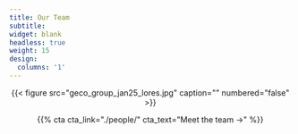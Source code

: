 ```yaml
---
title: Our Team
subtitle:
widget: blank
headless: true
weight: 15
design:
  columns: '1'
---
```

<center>{{< figure src="geco_group_jan25_lores.jpg" caption="" numbered="false" >}}

{{% cta cta_link="./people/" cta_text="Meet the team →" %}}